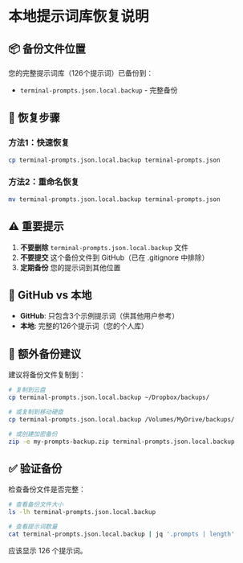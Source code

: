 # 本地提示词库恢复说明

## 📦 备份文件位置

您的完整提示词库（126个提示词）已备份到：
- `terminal-prompts.json.local.backup` - 完整备份

## 🔄 恢复步骤

### 方法1：快速恢复
```bash
cp terminal-prompts.json.local.backup terminal-prompts.json
```

### 方法2：重命名恢复
```bash
mv terminal-prompts.json.local.backup terminal-prompts.json
```

## ⚠️ 重要提示

1. **不要删除** `terminal-prompts.json.local.backup` 文件
2. **不要提交** 这个备份文件到 GitHub（已在 .gitignore 中排除）
3. **定期备份** 您的提示词到其他位置

## 📝 GitHub vs 本地

- **GitHub**: 只包含3个示例提示词（供其他用户参考）
- **本地**: 完整的126个提示词（您的个人库）

## 🔐 额外备份建议

建议将备份文件复制到：
```bash
# 复制到云盘
cp terminal-prompts.json.local.backup ~/Dropbox/backups/

# 或复制到移动硬盘
cp terminal-prompts.json.local.backup /Volumes/MyDrive/backups/

# 或创建加密备份
zip -e my-prompts-backup.zip terminal-prompts.json.local.backup
```

## ✅ 验证备份

检查备份文件是否完整：
```bash
# 查看备份文件大小
ls -lh terminal-prompts.json.local.backup

# 查看提示词数量
cat terminal-prompts.json.local.backup | jq '.prompts | length'
```

应该显示 126 个提示词。

